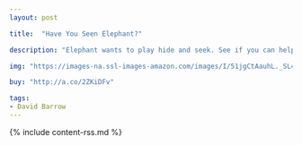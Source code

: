 ```yaml
---
layout: post

title:  "Have You Seen Elephant?"

description: "Elephant wants to play hide and seek. See if you can help the others find him? He’s very good! Have You Seen Elephant?"

img: "https://images-na.ssl-images-amazon.com/images/I/51jgCtAauhL._SL480_.jpg"

buy: "http://a.co/2ZKiDFv"

tags:
- David Barrow
---
```


{% include content-rss.md %}
